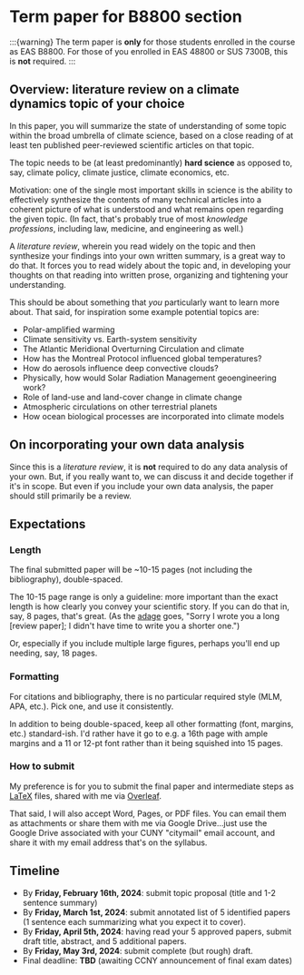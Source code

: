 # Term paper for B8800 section

:::{warning}
The term paper is **only** for those students enrolled in the course as EAS B8800.  For those of you enrolled in EAS 48800 or SUS 7300B, this is **not** required.
:::

## Overview: literature review on a climate dynamics topic of your choice
In this paper, you will summarize the state of understanding of some topic within the broad umbrella of climate science, based on a close reading of at least ten published peer-reviewed scientific articles on that topic.

The topic needs to be (at least predominantly) **hard science** as opposed to, say, climate policy, climate justice, climate economics, etc.

Motivation: one of the single most important skills in science is the ability to effectively synthesize the contents of many technical articles into a coherent picture of what is understood and what remains open regarding the given topic.  (In fact, that's probably true of most *knowledge professions*, including law, medicine, and engineering as well.) 

A *literature review*, wherein you read widely on the topic and then synthesize your findings into your own written summary, is a great way to do that.  It forces you to read widely about the topic and, in developing your thoughts on that reading into written prose, organizing and tightening your understanding.

This should be about something that *you* particularly want to learn more about.  That said, for inspiration some example potential topics are:

- Polar-amplified warming
- Climate sensitivity vs. Earth-system sensitivity
- The Atlantic Meridional Overturning Circulation and climate
- How has the Montreal Protocol influenced global temperatures?
- How do aerosols influence deep convective clouds?
- Physically, how would Solar Radiation Management geoengineering work?
- Role of land-use and land-cover change in climate change
- Atmospheric circulations on other terrestrial planets
- How ocean biological processes are incorporated into climate models

## On incorporating your own data analysis
Since this is a *literature review*, it is **not** required to do any data analysis of your own.  But, if you really want to, we can discuss it and decide together if it's in scope.  But even if you include your own data analysis, the paper should still primarily be a review.

## Expectations
### Length
The final submitted paper will be ~10-15 pages (not including the bibliography), double-spaced.

The 10-15 page range is only a guideline: more important than the exact length is how clearly you convey your scientific story.  If you can do that in, say, 8 pages, that's great.  (As the [adage](https://www.quora.com/Who-wrote-the-quote-If-I-had-more-time-I-would-have-written-you-a-shorter-letter) goes, "Sorry I wrote you a long [review paper]; I didn't have time to write you a shorter one.")

Or, especially if you include multiple large figures, perhaps you'll end up needing, say, 18 pages.

### Formatting
For citations and bibliography, there is no particular required style (MLM, APA, etc.).  Pick one, and use it consistently.

In addition to being double-spaced, keep all other formatting (font, margins, etc.) standard-ish.  I'd rather have it go to e.g. a 16th page with ample margins and a 11 or 12-pt font rather than it being squished into 15 pages.

### How to submit
My preference is for you to submit the final paper and intermediate steps as [LaTeX](https://www.latex-project.org/) files, shared with me via [Overleaf](https://www.overleaf.com/).

That said, I will also accept Word, Pages, or PDF files.  You can email them as attachments or share them with me via Google Drive...just use the Google Drive associated with your CUNY "citymail" email account, and share it with my email address that's on the syllabus.

## Timeline

- By **Friday, February 16th, 2024**: submit topic proposal (title and 1-2 sentence summary)
- By **Friday, March 1st, 2024**: submit annotated list of 5 identified papers (1 sentence each summarizing what you expect it to cover).
- By **Friday, April 5th, 2024**: having read your 5 approved papers, submit draft title, abstract, and 5 additional papers.
- By **Friday, May 3rd, 2024**: submit complete (but rough) draft.
- Final deadline: **TBD** (awaiting CCNY announcement of final exam dates)



